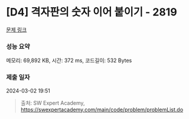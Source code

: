 # [D4] 격자판의 숫자 이어 붙이기 - 2819 

[문제 링크](https://swexpertacademy.com/main/code/problem/problemDetail.do?contestProbId=AV7I5fgqEogDFAXB) 

### 성능 요약

메모리: 69,892 KB, 시간: 372 ms, 코드길이: 532 Bytes

### 제출 일자

2024-03-02 19:51



> 출처: SW Expert Academy, https://swexpertacademy.com/main/code/problem/problemList.do
